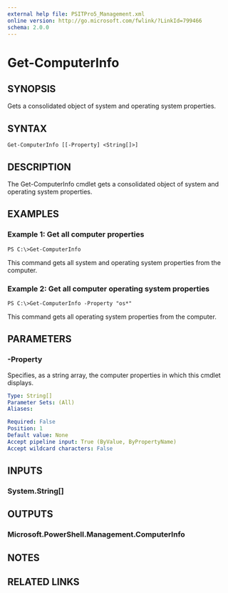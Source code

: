 ```yaml
---
external help file: PSITPro5_Management.xml
online version: http://go.microsoft.com/fwlink/?LinkId=799466
schema: 2.0.0
---
```


# Get-ComputerInfo
## SYNOPSIS
Gets a consolidated object of system and operating system properties.

## SYNTAX

```
Get-ComputerInfo [[-Property] <String[]>]
```

## DESCRIPTION
The Get-ComputerInfo cmdlet gets a consolidated object of system and operating system properties.

## EXAMPLES

### Example 1: Get all computer properties
```
PS C:\>Get-ComputerInfo
```

This command gets all system and operating system properties from the computer.

### Example 2: Get all computer operating system properties
```
PS C:\>Get-ComputerInfo -Property "os*"
```

This command gets all operating system properties from the computer.

## PARAMETERS

### -Property
Specifies, as a string array, the computer properties in which this cmdlet displays.

```yaml
Type: String[]
Parameter Sets: (All)
Aliases: 

Required: False
Position: 1
Default value: None
Accept pipeline input: True (ByValue, ByPropertyName)
Accept wildcard characters: False
```

## INPUTS

### System.String[]

## OUTPUTS

### Microsoft.PowerShell.Management.ComputerInfo

## NOTES

## RELATED LINKS

